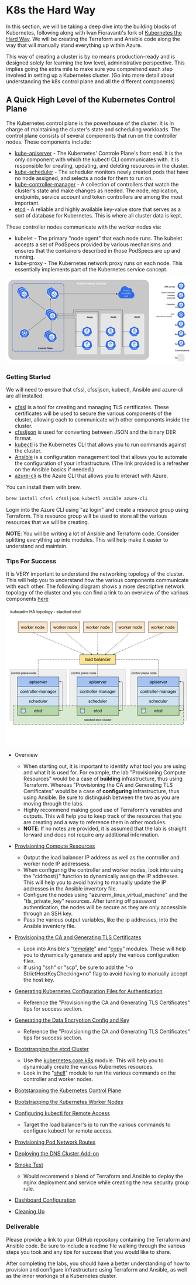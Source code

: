 # K8s the Hard Way
In this section, we will be taking a deep dive into the building blocks of Kubernetes, following along with Ivan Fioravanti's fork of [Kubernetes the Hard Way](https://github.com/ivanfioravanti/kubernetes-the-hard-way-on-azure). We will be creating the Terraform and Ansible code along the way that will manually stand everything up within Azure.

This way of creating a cluster is by no means production-ready and is designed solely for learning the low level, administrative perspective. This implies going the extra mile to make sure you comprehend each step involved in setting up a Kubernetes cluster. (Go into more detail about understanding the k8s control plane and all the different components)

## A Quick High Level of the Kubernetes Control Plane
The Kubernetes control plane is the powerhouse of the cluster. It is in charge of maintaining the cluster's state and scheduling workloads. The control plane consists of several components that run on the controller nodes. These components include:
- [kube-apiserver]("https://kubernetes.io/docs/reference/command-line-tools-reference/kube-apiserver/") - The Kubernetes' Controle Plane's front end. It is the only component with which the kubectl CLI communicates with. It is responsible for creating, updating, and deleting resources in the cluster.
- [kube-scheduler]("https://kubernetes.io/docs/reference/command-line-tools-reference/kube-scheduler/") - The scheduler monitors newly created pods that have no node assigned, and selects a node for them to run on.
- [kube-controller-manager]("https://kubernetes.io/docs/reference/command-line-tools-reference/kube-controller-manager/") - A collection of controllers that watch the cluster's state and make changes as needed. The node, replication, endpoints, service account and token controllers are among the most important.
- [etcd]("https://etcd.io/") - A reliable and highly available key-value store that serves as a sort of database for Kubernetes. This is where all cluster data is kept.

These controller nodes communicate with the worker nodes via:
- kubelet - The primary "node agent" that each node runs. The kubelet accepts a set of PodSpecs provided by various mechanisms and ensures that the containers described in those PodSpecs are up and running.
- kube-proxy - The Kubernetes network proxy runs on each node. This essentially implements part of the Kubernetes service concept.

![Kubernetes Cluster](img7/k8sthw-components-of-kubernetes.svg ':class=cluster')

### Getting Started

We will need to ensure that cfssl, cfssljson, kubectl, Ansible and azure-cli are all installed.

- [cfssl]("https://github.com/cloudflare/cfssl") is a tool for creating and managing TLS certificates. These certificates will be used to secure the various components of the cluster, allowing each to communicate with other components inside the cluster.
- [cfssljson]("https://github.com/cloudflare/cfssl") is used for converting between JSON and the binary DER format.
- [kubectl]("https://kubernetes.io/docs/reference/kubectl/") is the Kubernetes CLI that allows you to run commands against the cluster.
- [Ansible]("https://www.ansible.com/resources/get-started") is a configuration management tool that allows you to automate the configuration of your infrastructure. (The link provided is a refresher on the Ansible basics if needed.)
- [azure-cli]("https://learn.microsoft.com/en-us/cli/azure/") is the Azure CLI that allows you to interact with Azure.

You can install them with brew.

```bash
brew install cfssl cfssljson kubectl ansible azure-cli
```

Login into the Azure CLI using "az login" and create a resource group using Terraform. This resource group will be used to store all the various resources that we will be creating.

**NOTE**: You will be writing a lot of Ansible and Terraform code. Consider splitting everything up into modules. This will help make it easier to understand and maintain.

### Tips For Success

It is VERY important to understand the networking topology of the cluster. This will help you to understand how the various components communicate with each other. The following diagram shows a more descriptive network topology of the cluster and you can find a link to an overview of the various components [here]("https://kubernetes.io/docs/concepts/overview/components/")

![Kubernetes Cluster](img7/k8sthw-network-topology.svg ':class=cluster')

- Overview
  - When starting out, it is important to identify what tool you are using and what it is used for. For example, the lab "Provisioning Compute Resources" would be a case of **building** infrastructure, thus using Terraform. Whereas "Provisioning the CA and Generating TLS Certificates" would be a case of **configuring** infrastructure, thus using Ansible. Be sure to distinguish between the two as you are moving through the labs.
  - Highly recommend making good use of Terraform's variables and outputs. This will help you to keep track of the resources that you are creating and a way to reference them in other modules.
  - **NOTE**: If no notes are provided, it is assumed that the lab is straight forward and does not require any additional information.

- [Provisioning Compute Resources]("https://github.com/ivanfioravanti/kubernetes-the-hard-way-on-azure/blob/master/docs/03-compute-resources.md")
    - Output the load balancer IP address as well as the controller and worker node IP addressess.
    - When configuring the controller and worker nodes, look into using the "cidrhost()" function to dynamically assign the IP addresses. This will help you to avoid having to manually update the IP addresses in the Ansible inventory file.
    - Configure the nodes using "azurerm_linux_virtual_machine" and the "tls_private_key" resources. After turning off password authentication, the nodes will be secure as they are only accessible through an SSH key.
    - Pass the various output variables, like the ip addresses, into the Ansible inventory file.

- [Provisioning the CA and Generating TLS Certificates]("https://github.com/ivanfioravanti/kubernetes-the-hard-way-on-azure/blob/master/docs/04-certificate-authority.md")
    - Look into Ansible's "[template]("https://docs.ansible.com/ansible/latest/collections/ansible/builtin/template_module.html")" and "[copy]("https://docs.ansible.com/ansible/latest/collections/ansible/builtin/copy_module.html")" modules. These will help you to dynamically generate and apply the various configuration files.
    - If using "ssh" or "scp", be sure to add the "-o StrictHostKeyChecking=no" flag to avoid having to manually accept the host key.

- [Generating Kubernetes Configuration Files for Authentication]("https://github.com/ivanfioravanti/kubernetes-the-hard-way-on-azure/blob/master/docs/05-kubernetes-configuration-files.md")
    - Reference the "Provisioning the CA and Generating TLS Certificates" tips for success section.

- [Generating the Data Encryption Config and Key]("https://github.com/ivanfioravanti/kubernetes-the-hard-way-on-azure/blob/master/docs/06-data-encryption-keys.md")
    - Reference the "Provisioning the CA and Generating TLS Certificates" tips for success section.

- [Bootstrapping the etcd Cluster]("https://github.com/ivanfioravanti/kubernetes-the-hard-way-on-azure/blob/master/docs/07-bootstrapping-etcd.md")
    - Use the [kubernetes.core.k8s]("https://docs.ansible.com/ansible/latest/collections/kubernetes/core/k8s_module.html") module. This will help you to dynamically create the various Kubernetes resources.
    - Look in the "[shell]("https://docs.ansible.com/ansible/latest/collections/ansible/builtin/shell_module.html")" module to run the various commands on the controller and worker nodes.

- [Bootstarpping the Kubernetes Control Plane]("https://github.com/ivanfioravanti/kubernetes-the-hard-way-on-azure/blob/master/docs/08-bootstrapping-kubernetes-controllers.md")

- [Bootstrapping the Kubernetes Worker Nodes]("https://github.com/ivanfioravanti/kubernetes-the-hard-way-on-azure/blob/master/docs/09-bootstrapping-kubernetes-workers.md")

- [Configuring kubectl for Remote Access]("https://github.com/ivanfioravanti/kubernetes-the-hard-way-on-azure/blob/master/docs/10-configuring-kubectl.md")
    - Target the load balancer's ip to run the various commands to configure kubectl for remote access.

- [Provisioning Pod Network Routes]("https://github.com/ivanfioravanti/kubernetes-the-hard-way-on-azure/blob/master/docs/11-pod-network-routes.md")

- [Deploying the DNS Cluster Add-on]("https://github.com/ivanfioravanti/kubernetes-the-hard-way-on-azure/blob/master/docs/12-dns-addon.md")

- [Smoke Test]("https://github.com/ivanfioravanti/kubernetes-the-hard-way-on-azure/blob/master/docs/13-smoke-test.md")
    - Would recommend a blend of Terraform and Ansible to deploy the nginx deployment and service while creating the new security group rule.

- [Dashboard Configuration]("https://github.com/ivanfioravanti/kubernetes-the-hard-way-on-azure/blob/master/docs/14-dashboard.md")

- [Cleaning Up]("https://github.com/ivanfioravanti/kubernetes-the-hard-way-on-azure/blob/master/docs/15-cleanup.md")

### Deliverable

Please provide a link to your GitHub repository containing the Terraform and Ansible code. Be sure to include a readme file walking through the various steps you took and any tips for success that you would like to share.

After completing the labs, you should have a better understanding of how to provision and configure infrastructure using Terraform and Ansible, as well as the inner workings of a Kubernetes cluster.